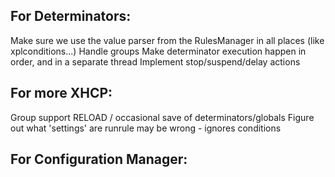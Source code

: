 
For Determinators:
------------------
Make sure we use the value parser from the RulesManager in all places (like xplconditions...)
Handle groups
Make determinator execution happen in order, and in a separate thread
Implement stop/suspend/delay actions

For more XHCP:
--------------
Group support
RELOAD / occasional save of determinators/globals
Figure out what 'settings' are
runrule may be wrong - ignores conditions


For Configuration Manager:
--------------------------

